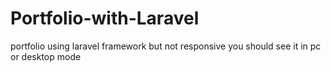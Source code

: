 # Portfolio-with-Laravel
portfolio using laravel framework but not responsive you should see it in pc or desktop mode 
